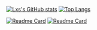 [![Lxs's GitHub stats](https://github-readme-stats.vercel.app/api?username=lxs06&show_icons=true&theme=transparent)](https://github.com/anuraghazra/github-readme-stats) [![Top Langs](https://github-readme-stats.vercel.app/api/top-langs/?username=lxs06&theme=transparent)](https://github.com/anuraghazra/github-readme-stats)

[![Readme Card](https://github-readme-stats.vercel.app/api/pin/?username=lxs06&repo=Random-Shit-Mod&theme=transparent)](https://github.com/anuraghazra/github-readme-stats) 
[![Readme Card](https://github-readme-stats.vercel.app/api/pin/?username=lxs06&repo=Solid_Engine&theme=transparent)](https://github.com/anuraghazra/github-readme-stats) 


<!--
**Lxs06/Lxs06** is a ✨ _special_ ✨ repository because its `README.md` (this file) appears on your GitHub profile.

Here are some ideas to get you started:

- 🔭 I’m currently working on ...
- 🌱 I’m currently learning ...
- 👯 I’m looking to collaborate on ...
- 🤔 I’m looking for help with ...
- 💬 Ask me about ...
- 📫 How to reach me: ...
- 😄 Pronouns: ...
- ⚡ Fun fact: ...
-->
